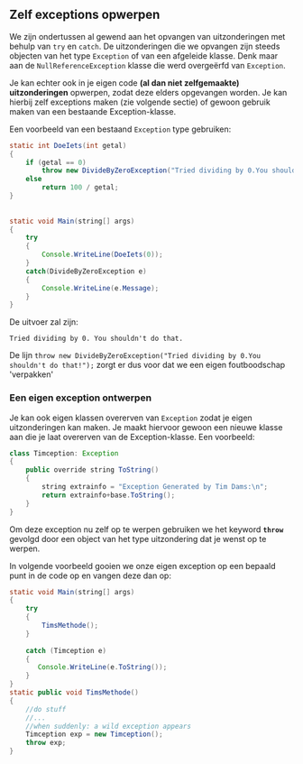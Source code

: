 ## Zelf exceptions opwerpen

We zijn ondertussen al gewend aan het opvangen van uitzonderingen met behulp van ``try`` en ``catch``. De uitzonderingen die we opvangen zijn steeds objecten van het type ``Exception`` of van een afgeleide klasse. Denk maar aan de ``NullReferenceException`` klasse die werd overgeërfd van ``Exception``.

Je kan echter ook in je eigen code **(al dan niet zelfgemaakte) uitzonderingen**  opwerpen, zodat deze elders opgevangen worden. Je kan hierbij zelf exceptions maken (zie volgende sectie) of gewoon gebruik maken van een bestaande Exception-klasse.

Een voorbeeld van een bestaand ``Exception`` type gebruiken:

```java
static int DoeIets(int getal)
{
    if (getal == 0)
        throw new DivideByZeroException("Tried dividing by 0.You shouldn't do that!");
    else
        return 100 / getal;
}
 
 
static void Main(string[] args)
{
    try
    {
        Console.WriteLine(DoeIets(0));
    }
    catch(DivideByZeroException e)
    {
        Console.WriteLine(e.Message);
    }
}
```

De uitvoer zal zijn:

```text
Tried dividing by 0. You shouldn't do that.
```


De lijn ``throw new DivideByZeroException("Tried dividing by 0.You shouldn't do that!");`` zorgt er dus voor dat we een eigen foutboodschap 'verpakken'

### Een eigen exception ontwerpen

Je kan ook eigen klassen overerven van ``Exception`` zodat je eigen uitzonderingen kan maken. Je maakt hiervoor gewoon een nieuwe klasse aan die je laat overerven van de Exception-klasse. Een voorbeeld:

```java
class Timception: Exception
{
    public override string ToString()
    {
        string extrainfo = "Exception Generated by Tim Dams:\n";
        return extrainfo+base.ToString();
    }
}
```

Om deze exception nu zelf op te werpen gebruiken we het keyword **``throw``** gevolgd door een object van het type uitzondering dat je wenst op te werpen. 

In volgende voorbeeld gooien we onze eigen exception op een bepaald punt in de code op en vangen deze dan op:

```java
static void Main(string[] args)
{
    try
    {
        TimsMethode();
    }
 
    catch (Timception e)
    {
       Console.WriteLine(e.ToString());
    }     
}
static public void TimsMethode()
{
    //do stuff
    //...
    //when suddenly: a wild exception appears
    Timception exp = new Timception();
    throw exp;
}
```

